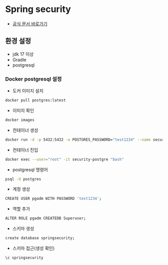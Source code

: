 # Spring security
- [공식 문서 바로가기](https://spring.io/projects/spring-security)
## 환경 설정
- jdk 17 이상
- Gradle
- postgresql

### Docker postgresql 설정
 - 도커 이미지 설치
```sh
docker pull postgres:latest
```
- 이미지 확인 
```sh
docker images
```

- 컨테이너 생성 
```sh
docker run -d -p 5432:5432 -e POSTGRES_PASSWORD="test1234" --name security-postgre postgres
```

- 컨테이너 진입
```sh
docker exec --user="root" -it security-postgre "bash"
```

- postgresql 명령어
```sh
psql -U postgres
```

- 계정 생성
```sh
CREATE USER pgadm WITH PASSWORD 'test1234';
```
- 역할 추가
```sh
ALTER ROLE pgadm CREATEDB Superuser;
```
- 스키마 생성
```sh
create database springsecurity;
```

- 스키마 접근(생성 확인)
```sh
\c springsecurity
```


